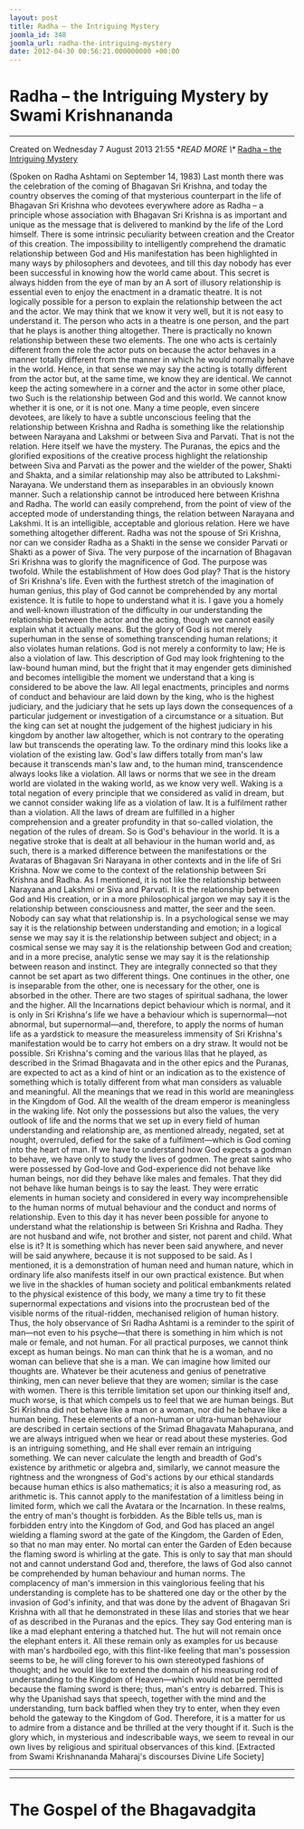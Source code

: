```yaml
---
layout: post
title: Radha – the Intriguing Mystery
joomla_id: 348
joomla_url: radha-the-intriguing-mystery
date: 2012-04-30 00:56:21.000000000 +00:00
---
```

# Radha – the Intriguing Mystery by Swami Krishnananda
* * *
Created on Wednesday 7 August 2013 21:55
**READ MORE \\\** [Radha – the Intriguing Mystery](http://www.swami-krishnananda.org/disc/disc_173.html)
 
(Spoken on Radha Ashtami on September 14, 1983)
Last month there was the celebration of the coming of Bhagavan Sri Krishna, and today the country observes the coming of that mysterious counterpart in the life of Bhagavan Sri Krishna who devotees everywhere adore as Radha – a principle whose association with Bhagavan Sri Krishna is as important and unique as the message that is delivered to mankind by the life of the Lord himself. There is some intrinsic peculiarity between creation and the Creator of this creation. The impossibility to intelligently comprehend the dramatic relationship between God and His manifestation has been highlighted in many ways by philosophers and devotees, and till this day nobody has ever been successful in knowing how the world came about. This secret is always hidden from the eye of man by an
A sort of illusory relationship is essential even to enjoy the enactment in a dramatic theatre. It is not logically possible for a person to explain the relationship between the act and the actor. We may think that we know it very well, but it is not easy to understand it. The person who acts in a theatre is one person, and the part that he plays is another thing altogether. There is practically no known relationship between these two elements. The one who acts is certainly different from the role the actor puts on because the actor behaves in a manner totally different from the manner in which he would normally behave in the world. Hence, in that sense we may say the acting is totally different from the actor but, at the same time, we know they are identical. We cannot keep the acting somewhere in a corner and the actor in some other place, two
Such is the relationship between God and this world. We cannot know whether it is one, or it is not one. Many a time people, even sincere devotees, are likely to have a subtle unconscious feeling that the relationship between Krishna and Radha is something like the relationship between Narayana and Lakshmi or between Siva and Parvati. That is not the relation. Here itself we have the mystery. The Puranas, the epics and the glorified expositions of the creative process highlight the relationship between Siva and Parvati as the power and the wielder of the power, Shakti and Shakta, and a similar relationship may also be attributed to Lakshmi-Narayana. We understand them as inseparables in an obviously known manner. Such a relationship cannot be introduced here between Krishna and Radha. The world can easily comprehend, from the point of view of the accepted mode of understanding things, the relation between Narayana and Lakshmi. It is an intelligible, acceptable and glorious relation. Here we have something altogether different. Radha was not the spouse of Sri Krishna, nor can we consider Radha as a Shakti in the sense we consider Parvati or Shakti as a power of Siva.
The very purpose of the incarnation of Bhagavan Sri Krishna was to glorify the magnificence of God. The purpose was twofold. While the establishment of
How does God play? That is the history of Sri Krishna's life. Even with the furthest stretch of the imagination of human genius, this play of God cannot be comprehended by any mortal existence. It is futile to hope to understand what it is. I gave you a homely and well-known illustration of the difficulty in our understanding the relationship between the actor and the acting, though we cannot easily explain what it actually means. But the glory of God is not merely superhuman in the sense of something transcending human relations; it also violates human relations. God is not merely a conformity to law; He is also a violation of law. This description of God may look frightening to the law-bound human mind, but the fright that it may engender gets diminished and becomes intelligible the moment we understand that a king is considered to be above the law. All legal enactments, principles and norms of conduct and behaviour are laid down by the king, who is the highest judiciary, and the judiciary that he sets up lays down the consequences of a particular judgement or investigation of a circumstance or a situation. But the king can set at nought the judgement of the highest judiciary in his kingdom by another law altogether, which is not contrary to the operating law but transcends the operating law. To the ordinary mind this looks like a violation of the existing law.
God's law differs totally from man's law because it transcends man's law and, to the human mind, transcendence always looks like a violation. All laws or norms that we see in the dream world are violated in the waking world, as we know very well. Waking is a total negation of every principle that we considered as valid in dream, but we cannot consider waking life as a violation of law. It is a fulfilment rather than a violation. All the laws of dream are fulfilled in a higher comprehension and a greater profundity in that so-called violation, the negation of the rules of dream. So is God's behaviour in the world. It is a negative stroke that is dealt at all behaviour in the human world and, as such, there is a marked difference between the manifestations or the Avataras of Bhagavan Sri Narayana in other contexts and in the life of Sri Krishna.
Now we come to the context of the relationship between Sri Krishna and Radha. As I mentioned, it is not like the relationship between Narayana and Lakshmi or Siva and Parvati. It is the relationship between God and His creation, or in a more philosophical jargon we may say it is the relationship between consciousness and matter, the seer and the seen. Nobody can say what that relationship is. In a psychological sense we may say it is the relationship between understanding and emotion; in a logical sense we may say it is the relationship between subject and object; in a cosmical sense we may say it is the relationship between God and creation; and in a more precise, analytic sense we may say it is the relationship between reason and instinct. They are integrally connected so that they cannot be set apart as two different things. One continues in the other, one is inseparable from the other, one is necessary for the other, one is absorbed in the other.
There are two stages of spiritual sadhana, the lower and the higher. All the Incarnations depict behaviour which is normal, and it is only in Sri Krishna's life we have a behaviour which is supernormal—not abnormal, but supernormal—and, therefore, to apply the norms of human life as a yardstick to measure the measureless immensity of Sri Krishna's manifestation would be to carry hot embers on a dry straw. It would not be possible. Sri Krishna's coming and the various lilas that he played, as described in the Srimad Bhagavata and in the other epics and the Puranas, are expected to act as a kind of hint or an indication as to the existence of something which is totally different from what man considers as valuable and meaningful.
All the meanings that we read in this world are meaningless in the Kingdom of God. All the wealth of the dream emperor is meaningless in the waking life. Not only the possessions but also the values, the very outlook of life and the norms that we set up in every field of human understanding and relationship are, as mentioned already, negated, set at nought, overruled, defied for the sake of a fulfilment—which is God coming into the heart of man. If we have to understand how God expects a godman to behave, we have only to study the lives of godmen. The great saints who were possessed by God-love and God-experience did not behave like human beings, nor did they behave like males and females. That they did not behave like human beings is to say the least. They were erratic elements in human society and considered in every way incomprehensible to the human norms of mutual behaviour and the conduct and norms of relationship.
Even to this day it has never been possible for anyone to understand what the relationship is between Sri Krishna and Radha. They are not husband and wife, not brother and sister, not parent and child. What else is it? It is something which has never been said anywhere, and never will be said anywhere, because it is not supposed to be said. As I mentioned, it is a demonstration of human need and human nature, which in ordinary life also manifests itself in our own practical existence. But when we live in the shackles of human society and political embankments related to the physical existence of this body, we many a time try to fit these supernormal expectations and visions into the procrustean bed of the visible norms of the ritual-ridden, mechanised religion of human history.
Thus, the holy observance of Sri Radha Ashtami is a reminder to the spirit of man—not even to his psyche—that there is something in him which is not male or female, and not human. For all practical purposes, we cannot think except as human beings. No man can think that he is a woman, and no woman can believe that she is a man. We can imagine how limited our thoughts are. Whatever be their acuteness and genius of penetrative thinking, men can never believe that they are women; similar is the case with women. There is this terrible limitation set upon our thinking itself and, much worse, is that which compels us to feel that we are human beings. But Sri Krishna did not behave like a man or a woman, nor did he behave like a human being. These elements of a non-human or ultra-human behaviour are described in certain sections of the Srimad Bhagavata Mahapurana, and we are always intrigued when we hear or read about these mysteries.
God is an intriguing something, and He shall ever remain an intriguing something. We can never calculate the length and breadth of God's existence by arithmetic or algebra and, similarly, we cannot measure the rightness and the wrongness of God's actions by our ethical standards because human ethics is also mathematics; it is also a measuring rod, as arithmetic is. This cannot apply to the manifestation of a limitless being in limited form, which we call the Avatara or the Incarnation. In these realms, the entry of man's thought is forbidden. As the Bible tells us, man is forbidden entry into the Kingdom of God, and God has placed an angel wielding a flaming sword at the gate of the Kingdom, the Garden of Eden, so that no man may enter. No mortal can enter the Garden of Eden because the flaming sword is whirling at the gate. This is only to say that man should not and cannot understand God and, therefore, the laws of God also cannot be comprehended by human behaviour and human norms.
The complacency of man's immersion in this vainglorious feeling that his understanding is complete has to be shattered one day or the other by the invasion of God's infinity, and that was done by the advent of Bhagavan Sri Krishna with all that he demonstrated in these lilas and stories that we hear of as described in the Puranas and the epics. They say God entering man is like a mad elephant entering a thatched hut. The hut will not remain once the elephant enters it.
All these remain only as examples for us because with man's hardboiled ego, with this flint-like feeling that man's possession seems to be, he will cling forever to his own stereotyped fashions of thought; and he would like to extend the domain of his measuring rod of understanding to the Kingdom of Heaven—which would not be permitted because the flaming sword is there; thus, man's entry is debarred. This is why the Upanishad says that speech, together with the mind and the understanding, turn back baffled when they try to enter, when they even behold the gateway to the Kingdom of God. Therefore, it is a matter for us to admire from a distance and be thrilled at the very thought if it. Such is the glory which, in mysterious and indescribable ways, we seem to reveal in our own lives by religious and spiritual observances of this kind.
[Extracted from Swami Krishnananda Maharaj's discourses Divine Life Society]
* * *
* * *
# The Gospel of the Bhagavadgita
